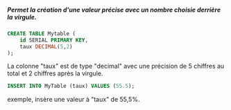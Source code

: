 ##### Permet la création d'une valeur précise avec un nombre choisie derrière la virgule.

```sql
CREATE TABLE Mytable ( 
	id SERIAL PRIMARY KEY, 
	taux DECIMAL(5,2) 
);
```

La colonne "taux" est de type "decimal" avec une précision de 5 chiffres au total et 2 chiffres après la virgule.

```sql
INSERT INTO MyTable (taux) VALUES (55.5);
```

exemple, insère une valeur à "taux" de 55,5%.